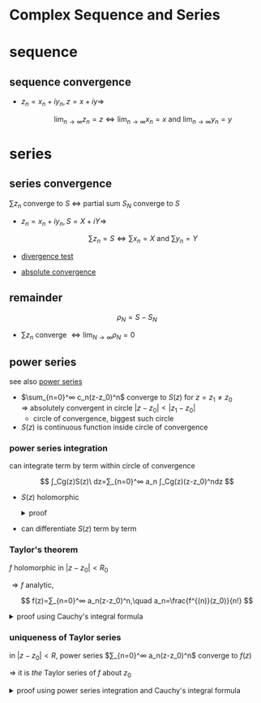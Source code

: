 <!-- toc -->
# Complex Sequence and Series

# sequence

## sequence convergence

- $z_n=x_n+iy_n,z=x+iy ⇒$

    $$
    \lim_{n → ∞}z_n=z ⇔ \lim_{n → ∞}x_n=x\text{ and } \lim_{n → ∞}y_n=y
    $$

# series

## series convergence

$∑z_n$ converge to $S$ $⇔$ partial sum $S_N$ converge to $S$

- $z_n=x_n+iy_n,S=X+iY ⇒$

    $$
    ∑z_n=S ⇔ ∑x_n=X\text{ and }∑y_n=Y
    $$

- [divergence test](sequence_series.html#divergence-test)
- [absolute convergence](sequence_series.html#absolute-convergence)

## remainder

$$
\rho_N=S-S_N
$$

- $∑z_n$ converge $⇔ \lim_{N → ∞}\rho_N=0$

## power series

see also [power series](sequence_series.html#power-series)

- $\sum_{n=0}^∞ c_n(z-z_0)^n$ converge to $S(z)$ for $z=z_1≠z_0$\
    $⇒$ absolutely convergent in circle $|z-z_0|<|z_1-z_0|$
    - circle of convergence, biggest such circle
- $S(z)$ is continuous function inside circle of convergence

### power series integration

can integrate term by term within circle of convergence

$$
∫_Cg(z)S(z)\ dz=∑_{n=0}^∞ a_n ∫_Cg(z)(z-z_0)^ndz
$$

- $S(z)$ holomorphic
    <details>
    <summary>
    proof
    </summary>

    let $C$ be any closed contour and set $g(z)=1$

    $$
    ∫_CS(z)\ dz=∑_{n=0}^∞ a_n ∫_C(z-z_0)^ndz=
    ∑_{n=0}^∞ 0=0
    $$

    by Morera's theorem, $S(z)$ is holomorphic
    </details>

- can differentiate $S(z)$ term by term

### Taylor's theorem

$f$ holomorphic in $|z-z_0|<R_0$

$⇒ f$ analytic,

$$
f(z)=∑_{n=0}^∞ a_n(z-z_0)^n,\quad
a_n=\frac{f^{(n)}(z_0)}{n!}
$$

<details>
<summary>proof using Cauchy's integral formula</summary>

when $z_0=0$

$$
f(z)=\frac{1}{2\pi i}∫_C \frac{1}{s-z}f(s)\ ds\\[12pt]=
\frac{1}{2\pi i}∫_C \left(
    ∑_{n=0}^{N-1}\frac{1}{s^{n+1}}z^n+\frac{z^N}{(s-z)s^N}
\right) f(s)\ ds\\[12pt]=
∑_{n=0}^{N-1}z^n\frac{1}{2\pi i}∫_C \frac{f(s)\ ds}{s^{n+1}}+\underbrace{
    \frac{z^N}{2\pi i}∫_C \frac{f(s)\ ds}{(s-z)s^N}
}_{\rho_N}\\[12pt]=
∑_{n=0}^{N-1}z^n \frac{f^{(n)}(0)}{n!}+\rho_N
$$

by the upper bound theorem, for $r:=|z|$,

$$
|\rho_N|=\left(
    \frac{r}{R}
\right)^N \frac{\|f\|_∞ R}{R-r} → 0
$$

as $R → ∞$
</details>

### uniqueness of Taylor series

in $|z-z_0|<R$,
power series $∑_{n=0}^∞ a_n(z-z_0)^n$ converge to $f(z)$

$⇒$ it is *the* Taylor series of $f$ about $z_0$

<details>
<summary>
proof using power series integration and Cauchy's integral formula
</summary>

$$
g(x):=\frac{1}{2\pi i(z-z_0)^{m+1}}\\[12pt]
\underbrace{∫_Cg(z)f(z)\ dz}_ {\begin{align*}=
    &\frac{1}{2\pi i}∫_C \frac{f(z)\ dz}{(z-z_0)^{m+1}}\\[12pt]=
    &\frac{f^{(m)}(z_0)}{m!}
\end{align*}}=\underbrace{∑_{n=0}^∞ a_n∫_C g(z)(z-z_0)^n\ dz}_{\begin{align*}=
    &∑_{n=0}^∞ a_n\frac{1}{2\pi i}∫_C(z-z_0)^{n-m-1}\ dz\\[12pt]=
    &a_m
\end{align*}}
$$
</details>
